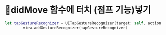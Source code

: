 # 📍didMove 함수에 터치 (점프 기능)넣기
```swift
let tapGestureRecognizer = UITapGestureRecognizer(target: self, action: #selector(jump(_:)))
        view.addGestureRecognizer(tapGestureRecognizer)
```

